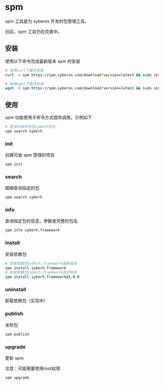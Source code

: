 # spm

spm 工具是为 syberos 开发的包管理工具。

目前，spm 工具仍在完善中。

## 安装

使用以下命令完成最新版本 spm 的安装

```bash
# 使用curl下载并安装
curl -o spm https://spm.syberos.com/download?version=latest && sudo install -m 755 ./spm /usr/local/bin/

# 使用wget下载并安装
wget -O spm https://spm.syberos.com/download?version=latest && sudo install -m 755 ./spm /usr/local/bin/
```

## 使用

spm 功能使用子命令方式提供调用，示例如下

```bash
# 查询仓库中包含syberh的包
spm search syberh
```

### init

创建可由 spm 管理的项目

```bash
spm init
```

### search

模糊查询指定的包

```bash
spm search syberh
```

### info

查询指定包的信息，参数是完整的包名

```bash
spm info syberh.framework
```

### install

安装依赖包

```bash
# 安装依赖包syberh.framework最新版本
spm install syberh.framework
# 安装依赖包syberh.framework指定版本
spm install syberh.framework@1.0.0
```

### uninstall

卸载依赖包（实现中）

### publish

发布包

```bash
spm publish
```

### upgrade

更新 spm

注意：可能需要使用root权限

```bash
spm upgrade
```
